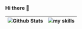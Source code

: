 ### Hi there 👋

<!--
*Apurv0007/Apurv0007* is a ✨ special ✨ repository because its `README.md` (this file) appears on your GitHub profile.

Here are some ideas to get you started:

- 🔭 I’m currently working on ...
- 🌱 I’m currently learning ...
- 👯 I’m looking to collaborate on ...
- 🤔 I’m looking for help with ...
- 💬 Ask me about ...
- 📫 How to reach me: ...
- 😄 Pronouns: ...
- ⚡ Fun fact: ...
-->
| ![Github Stats](https://github-readme-stats.vercel.app/api?username=majjiApurv0007&count_private=true&show_icons=true&include_all_commits=true&theme=gruvbox)         | ![my skills](https://github-readme-stats.vercel.app/api/top-langs/?username=Apurv0007&hide=TeX&theme=gruvbox)              |
| ------------ | ------------------------- |
